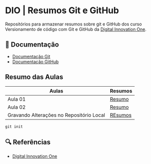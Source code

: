 # DIO | Resumos Git e GitHub

Repositórios para armazenar resumos sobre git e GitHub dos curso Versionamento de código com Git e GitHub da [Digital Innovation One](Https://www.dio.me/).

## 📘 Documentação
- [Documentação Git](https://git-scm.com/doc)
- [Documentação GitHub](https://docs.github.com/)

## Resumo das Aulas
| Aulas |Resumos |
|-------|--------|
|Aula 01 |[Resumo]()
|Aula 02 |[Resumo]()
|Gravando Alterações no Repositório Local| [REsumos]()
 
```
git init
```

## 🔍 Referências
- [Digital Innovation One]()


